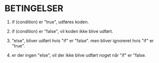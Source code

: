 # BETINGELSER

1. if (condition) er "true", udføres koden.

1. if (condition) er "false", vil koden ikke blive udført.

1. "else", bliver udført hvis "if" er "false". men bliver ignoreret hvis "if" er "true".

1. er der ingen "else", vil der ikke blive udført noget når "if" er "false.